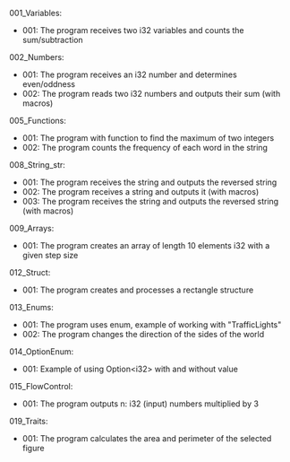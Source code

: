 001_Variables:  
- 001: The program receives two i32 variables and counts the sum/subtraction  

002_Numbers:  
- 001: The program receives an i32 number and determines even/oddness  
- 002: The program reads two i32 numbers and outputs their sum (with macros)  

005_Functions:  
- 001: The program with function to find the maximum of two integers  
- 002: The program counts the frequency of each word in the string   

008_String_str:  
- 001: The program receives the string and outputs the reversed string  
- 002: The program receives a string and outputs it (with macros)   
- 003: The program receives the string and outputs the reversed string (with macros)  

009_Arrays:  
- 001: The program creates an array of length 10 elements i32 with a given step size  

012_Struct:  
- 001: The program creates and processes a rectangle structure  

013_Enums:  
- 001: The program uses enum, example of working with "TrafficLights"  
- 002: The program changes the direction of the sides of the world  

014_OptionEnum:  
- 001: Example of using Option\<i32\> with and without value  

015_FlowControl:  
- 001: The program outputs n: i32 (input) numbers multiplied by 3   

019_Traits:  
- 001: The program calculates the area and perimeter of the selected figure  


